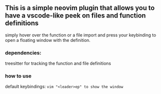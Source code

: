 ## This is a simple neovim plugin that allows you to have a vscode-like peek on files and function definitions

simply hover over the function or a file import and press your keybinding to open a floating window with the definition.

### dependencies:

treesitter for tracking the function and file definitions

### how to use

default keybindings:
`vim "<leader>ep" to show the window`
